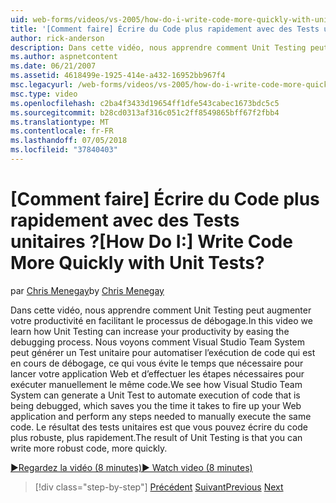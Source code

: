 ```yaml
---
uid: web-forms/videos/vs-2005/how-do-i-write-code-more-quickly-with-unit-tests
title: '[Comment faire] Écrire du Code plus rapidement avec des Tests unitaires ? | Microsoft Docs'
author: rick-anderson
description: Dans cette vidéo, nous apprendre comment Unit Testing peut augmenter votre productivité en facilitant le processus de débogage. Nous voyons comment Visual Studio Team System peut générer un u...
ms.author: aspnetcontent
ms.date: 06/21/2007
ms.assetid: 4618499e-1925-414e-a432-16952bb967f4
msc.legacyurl: /web-forms/videos/vs-2005/how-do-i-write-code-more-quickly-with-unit-tests
msc.type: video
ms.openlocfilehash: c2ba4f3433d19654ff1dfe543cabec1673bdc5c5
ms.sourcegitcommit: b28cd0313af316c051c2ff8549865bff67f2fbb4
ms.translationtype: MT
ms.contentlocale: fr-FR
ms.lasthandoff: 07/05/2018
ms.locfileid: "37840403"
---
```

<a name="how-do-i-write-code-more-quickly-with-unit-tests"></a><span data-ttu-id="26792-105">[Comment faire] Écrire du Code plus rapidement avec des Tests unitaires ?</span><span class="sxs-lookup"><span data-stu-id="26792-105">[How Do I:] Write Code More Quickly with Unit Tests?</span></span>
====================
<span data-ttu-id="26792-106">par [Chris Menegay](https://twitter.com/CMenegay)</span><span class="sxs-lookup"><span data-stu-id="26792-106">by [Chris Menegay](https://twitter.com/CMenegay)</span></span>

<span data-ttu-id="26792-107">Dans cette vidéo, nous apprendre comment Unit Testing peut augmenter votre productivité en facilitant le processus de débogage.</span><span class="sxs-lookup"><span data-stu-id="26792-107">In this video we learn how Unit Testing can increase your productivity by easing the debugging process.</span></span> <span data-ttu-id="26792-108">Nous voyons comment Visual Studio Team System peut générer un Test unitaire pour automatiser l’exécution de code qui est en cours de débogage, ce qui vous évite le temps que nécessaire pour lancer votre application Web et d’effectuer les étapes nécessaires pour exécuter manuellement le même code.</span><span class="sxs-lookup"><span data-stu-id="26792-108">We see how Visual Studio Team System can generate a Unit Test to automate execution of code that is being debugged, which saves you the time it takes to fire up your Web application and perform any steps needed to manually execute the same code.</span></span> <span data-ttu-id="26792-109">Le résultat des tests unitaires est que vous pouvez écrire du code plus robuste, plus rapidement.</span><span class="sxs-lookup"><span data-stu-id="26792-109">The result of Unit Testing is that you can write more robust code, more quickly.</span></span>

[<span data-ttu-id="26792-110">&#9654;Regardez la vidéo (8 minutes)</span><span class="sxs-lookup"><span data-stu-id="26792-110">&#9654; Watch video (8 minutes)</span></span>](https://channel9.msdn.com/Blogs/ASP-NET-Site-Videos/how-do-i-write-code-more-quickly-with-unit-tests)

> [!div class="step-by-step"]
> <span data-ttu-id="26792-111">[Précédent](how-do-i-create-my-own-bug-work-item.md)
> [Suivant](how-do-i-practice-test-driven-development.md)</span><span class="sxs-lookup"><span data-stu-id="26792-111">[Previous](how-do-i-create-my-own-bug-work-item.md)
[Next](how-do-i-practice-test-driven-development.md)</span></span>
